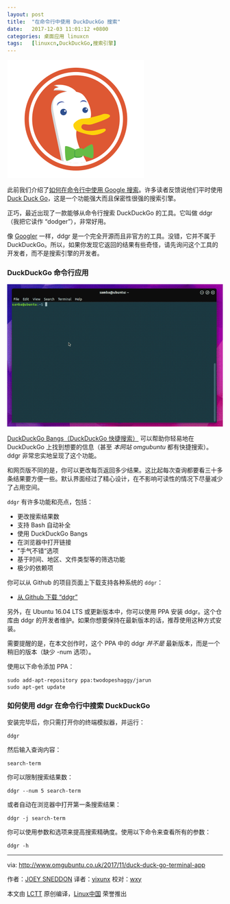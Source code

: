 ```yaml
---
layout: post
title:	"在命令行中使用 DuckDuckGo 搜索"
date:	2017-12-03 11:01:12 +0800 
categories:	桌面应用 linuxcn 
tags:	[linuxcn,DuckDuckGo,搜索引擎]
---
```



![](/Asserts/Images/album/201712/03/110113cfcblroim9qorqlq.png)


此前我们介绍了[如何在命令行中使用 Google 搜索](http://www.omgubuntu.co.uk/2017/08/search-google-from-the-command-line)。许多读者反馈说他们平时使用 [Duck Duck Go](http://duckduckgo.com/)，这是一个功能强大而且保密性很强的搜索引擎。


正巧，最近出现了一款能够从命令行搜索 DuckDuckGo 的工具。它叫做 ddgr（我把它读作 “dodger”），非常好用。


像 [Googler](https://github.com/jarun/googler) 一样，ddgr 是一个完全开源而且非官方的工具。没错，它并不属于 DuckDuckGo。所以，如果你发现它返回的结果有些奇怪，请先询问这个工具的开发者，而不是搜索引擎的开发者。


### DuckDuckGo 命令行应用


![](/Asserts/Images/album/201712/03/110114spmjuykxre0555jm.gif)


[DuckDuckGo Bangs（DuckDuckGo 快捷搜索）](https://duckduckgo.com/bang) 可以帮助你轻易地在 DuckDuckGo 上找到想要的信息（甚至 *本网站 omgubuntu* 都有快捷搜索）。ddgr 非常忠实地呈现了这个功能。


和网页版不同的是，你可以更改每页返回多少结果。这比起每次查询都要看三十多条结果要方便一些。默认界面经过了精心设计，在不影响可读性的情况下尽量减少了占用空间。


`ddgr` 有许多功能和亮点，包括：


* 更改搜索结果数
* 支持 Bash 自动补全
* 使用 DuckDuckGo Bangs
* 在浏览器中打开链接
* ”手气不错“选项
* 基于时间、地区、文件类型等的筛选功能
* 极少的依赖项


你可以从 Github 的项目页面上下载支持各种系统的 `ddgr`：


* [从 Github 下载 “ddgr”](https://github.com/jarun/ddgr/releases/tag/v1.1)


另外，在 Ubuntu 16.04 LTS 或更新版本中，你可以使用 PPA 安装 ddgr。这个仓库由 ddgr 的开发者维护。如果你想要保持在最新版本的话，推荐使用这种方式安装。


需要提醒的是，在本文创作时，这个 PPA 中的 ddgr *并不是* 最新版本，而是一个稍旧的版本（缺少 -num 选项）。


使用以下命令添加 PPA：



```
sudo add-apt-repository ppa:twodopeshaggy/jarun
sudo apt-get update

```

### 如何使用 ddgr 在命令行中搜索 DuckDuckGo


安装完毕后，你只需打开你的终端模拟器，并运行：



```
ddgr

```

然后输入查询内容：



```
search-term

```

你可以限制搜索结果数：



```
ddgr --num 5 search-term

```

或者自动在浏览器中打开第一条搜索结果：



```
ddgr -j search-term

```

你可以使用参数和选项来提高搜索精确度。使用以下命令来查看所有的参数：



```
ddgr -h

```



---


via: <http://www.omgubuntu.co.uk/2017/11/duck-duck-go-terminal-app>


作者：[JOEY SNEDDON](https://plus.google.com/117485690627814051450/?rel=author) 译者：[yixunx](https://github.com/yixunx) 校对：[wxy](https://github.com/wxy)


本文由 [LCTT](https://github.com/LCTT/TranslateProject) 原创编译，[Linux中国](https://linux.cn/) 荣誉推出
